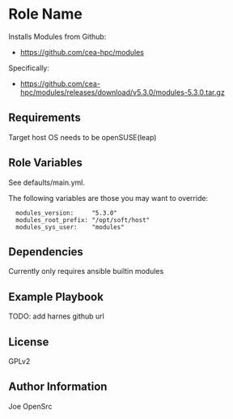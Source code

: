 Role Name
=========

Installs Modules from Github: 
  - https://github.com/cea-hpc/modules

Specifically:
  - https://github.com/cea-hpc/modules/releases/download/v5.3.0/modules-5.3.0.tar.gz

Requirements
------------

Target host OS needs to be openSUSE(leap)


Role Variables
--------------

See defaults/main.yml.

The following variables are those you may want to override: 
```
  modules_version:     "5.3.0"
  modules_root_prefix: "/opt/soft/host"
  modules_sys_user:    "modules"
```

Dependencies
------------

  Currently only requires ansible builtin modules

Example Playbook
----------------

  TODO: add harnes github url

License
-------

GPLv2

Author Information
------------------

Joe OpenSrc

